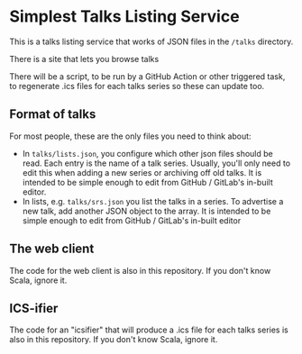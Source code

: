# Simplest Talks Listing Service

This is a talks listing service that works of JSON files in the `/talks` directory. 

There is a site that lets you browse talks

There will be a script, to be run by a GitHub Action or other triggered task, to regenerate .ics files for each talks series so these can update too.

## Format of talks

For most people, these are the only files you need to think about:

* In `talks/lists.json`, you configure which other json files should be read. Each entry is the name of a talk series. 
  Usually, you'll only need to edit this when adding a new series or archiving off old talks. It is intended to be simple enough to edit from GitHub / GitLab's in-built editor.
* In lists, e.g. `talks/srs.json` you list the talks in a series.
  To advertise a new talk, add another JSON object to the array. It is intended to be simple enough to edit from GitHub / GitLab's in-built editor

## The web client

The code for the web client is also in this repository. If you don't know Scala, ignore it.

## ICS-ifier

The code for an "icsifier" that will produce a .ics file for each talks series is also in this repository. If you don't know Scala, ignore it. 